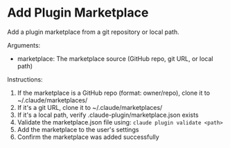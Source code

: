 # Add Plugin Marketplace

Add a plugin marketplace from a git repository or local path.

Arguments:
- marketplace: The marketplace source (GitHub repo, git URL, or local path)

Instructions:
1. If the marketplace is a GitHub repo (format: owner/repo), clone it to ~/.claude/marketplaces/
2. If it's a git URL, clone it to ~/.claude/marketplaces/
3. If it's a local path, verify .claude-plugin/marketplace.json exists
4. Validate the marketplace.json file using: `claude plugin validate <path>`
5. Add the marketplace to the user's settings
6. Confirm the marketplace was added successfully
